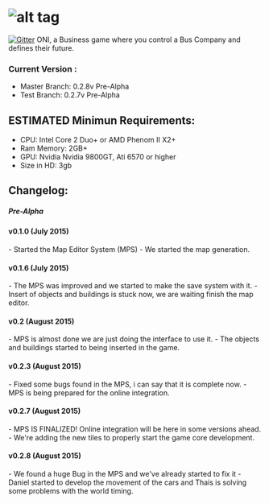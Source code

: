 ![alt tag](https://raw.github.com/dogfalo/materialize/master/images/materialize.gif)
===========

[![Gitter](https://www.facebook.com/)](https://gitter.im/Dogfalo/materialize?utm_source=badge&utm_medium=badge&utm_campaign=pr-badge&utm_content=badge)
ONI, a Business game where you control a Bus Company and defines their future.

### Current Version :
  - Master Branch: 0.2.8v Pre-Alpha
  - Test Branch: 0.2.7v Pre-Alpha

## ESTIMATED Minimun Requirements:
  - CPU: Intel Core 2 Duo+ or AMD Phenom II X2+
  - Ram Memory: 2GB+
  - GPU: Nvidia Nvidia 9800GT, Ati 6570 or higher
  - Size in HD: 3gb

## Changelog:
<h5>Pre-Alpha</h5>
<h4>v0.1.0 (July 2015)</h4>
  - Started the Map Editor System (MPS)
  - We started the map generation.
<h4>v0.1.6 (July 2015)</h4>
  - The MPS was improved and we started to make the save system with it.
  - Insert of objects and buildings is stuck now, we are waiting finish the map editor.
<h4>v0.2 (August 2015)</h4>
  - MPS is almost done we are just doing the interface to use it.
  - The objects and buildings started to being inserted in the game.
<h4>v0.2.3 (August 2015)</h4>
  - Fixed some bugs found in the MPS, i can say that it is complete now.
  - MPS is being prepared for the online integration.
<h4>v0.2.7 (August 2015)</h4>
  - MPS IS FINALIZED! Online integration will be here in some versions ahead.
  - We're adding the new tiles to properly start the game core development.
<h4>v0.2.8 (August 2015)</h4>
  - We found a huge Bug in the MPS and we've already started to fix it
  - Daniel started to develop the movement of the cars and Thaís is solving some problems with the world timing.
